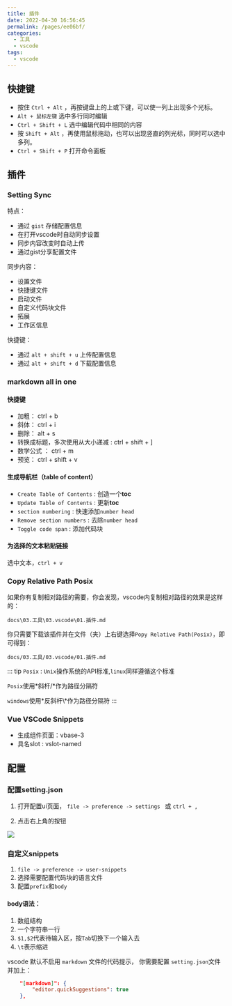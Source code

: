 ```yaml
---
title: 插件
date: 2022-04-30 16:56:45
permalink: /pages/ee06bf/
categories:
  - 工具
  - vscode
tags:
  - vscode
---
```


## 快捷键

- 按住 `Ctrl + Alt` ，再按键盘上的上或下键，可以使一列上出现多个光标。
- `Alt + 鼠标左键`  选中多行同时编辑
- `Ctrl + Shift + L`  选中编辑代码中相同的内容
- 按 `Shift + Alt` ，再使用鼠标拖动，也可以出现竖直的列光标，同时可以选中多列。
- `Ctrl + Shift + P` 打开命令面板

## 插件

### Setting Sync

特点：
- 通过 `gist` 存储配置信息
- 在打开vscode时自动同步设置
- 同步内容改变时自动上传
- 通过gist分享配置文件

同步内容：
- 设置文件
- 快捷键文件
- 启动文件
- 自定义代码块文件
- 拓展
- 工作区信息

快捷键：
- 通过 `alt + shift + u` 上传配置信息 
- 通过 `alt + shift + d` 下载配置信息


### markdown all in one

#### 快捷键

-    加粗： ctrl + b
-    斜体： ctrl + i
-    删除： alt + s
-    转换成标题，多次使用从大小递减 : ctrl + shift + ]
-    数学公式 ： ctrl + m
-    预览： ctrl + shift + v

#### 生成导航栏（table of content）


- `Create Table of Contents` : 创造一个**toc**
- `Update Table of Contents` : 更新**toc**
- `section numbering` :  快速添加`number head` 
- `Remove section numbers` : 去除`number head`
- `Toggle code span` : 添加代码块

#### 为选择的文本粘贴链接

选中文本，`ctrl + v`

 
###  Copy Relative Path Posix

如果你有复制相对路径的需要，你会发现，vscode内复制相对路径的效果是这样的：

`docs\03.工具\03.vscode\01.插件.md`

你只需要下载该插件并在文件（夹）上右键选择`Popy Relative Path(Posix)`，即可得到：

`docs/03.工具/03.vscode/01.插件.md`

::: tip 
`Posix` : `Unix`操作系统的API标准,`linux`同样遵循这个标准

`Posix`使用*斜杆/*作为路径分隔符

`windows`使用*反斜杆\\*作为路径分隔符
:::

### Vue VSCode Snippets

- 生成组件页面：vbase-3
- 具名slot : vslot-named

## 配置

### 配置setting.json

1.   打开配置ui页面，
`file -> preference -> settings ` 或 `ctrl + ,`

2. 点击右上角的按钮

![](https://linyc.oss-cn-beijing.aliyuncs.com/20220516115229.png)

### 自定义snippets

1.  `file -> preference -> user-snippets`
2.  选择需要配置代码块的语言文件
3. 配置`prefix`和`body`

#### body语法：
1.  数组结构
2.  一个字符串一行
3.  `$1,$2`代表待输入区，按`Tab`切换下一个输入去
4.  `\t`表示缩进

vscode 默认不启用 `markdown` 文件的代码提示， 你需要配置 `setting.json`文件并加上：
```json
    "[markdown]": {
        "editor.quickSuggestions": true
    },
```